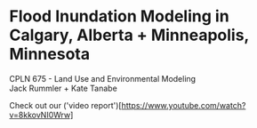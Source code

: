 # Flood Inundation Modeling in Calgary, Alberta + Minneapolis, Minnesota

CPLN 675 - Land Use and Environmental Modeling  
Jack Rummler + Kate Tanabe

Check out our ('video report')[https://www.youtube.com/watch?v=8kkovNI0Wrw]  
